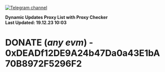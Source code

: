 [![Telegram channel](https://img.shields.io/endpoint?url=https://runkit.io/damiankrawczyk/telegram-badge/branches/master?url=https://t.me/n4z4v0d)](https://t.me/n4z4v0d) 

**Dynamic Updates Proxy List with Proxy Checker**  
**Last Updated: 19.12.23 10:03**

# DONATE (_any evm_) - 0xDEADf12DE9A24b47Da0a43E1bA70B8972F5296F2
